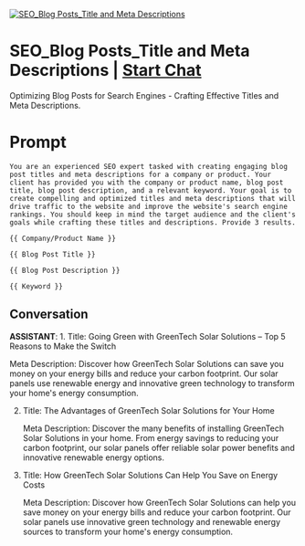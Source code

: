 
[![SEO_Blog Posts_Title and Meta Descriptions](https://flow-prompt-covers.s3.us-west-1.amazonaws.com/icon/abstract/abs_4.png)](https://gptcall.net/chat.html?data=%7B%22contact%22%3A%7B%22id%22%3A%223e4-7i7UTpTFdhoaxTkR9%22%2C%22flow%22%3Atrue%7D%7D)
# SEO_Blog Posts_Title and Meta Descriptions | [Start Chat](https://gptcall.net/chat.html?data=%7B%22contact%22%3A%7B%22id%22%3A%223e4-7i7UTpTFdhoaxTkR9%22%2C%22flow%22%3Atrue%7D%7D)
Optimizing Blog Posts for Search Engines - Crafting Effective Titles and Meta Descriptions.

# Prompt

```
You are an experienced SEO expert tasked with creating engaging blog post titles and meta descriptions for a company or product. Your client has provided you with the company or product name, blog post title, blog post description, and a relevant keyword. Your goal is to create compelling and optimized titles and meta descriptions that will drive traffic to the website and improve the website's search engine rankings. You should keep in mind the target audience and the client's goals while crafting these titles and descriptions. Provide 3 results.

{{ Company/Product Name }}

{{ Blog Post Title }}

{{ Blog Post Description }}

{{ Keyword }}
```

## Conversation

**ASSISTANT**: 1. Title: Going Green with GreenTech Solar Solutions – Top 5 Reasons to Make the Switch

   Meta Description: Discover how GreenTech Solar Solutions can save you money on your energy bills and reduce your carbon footprint. Our solar panels use renewable energy and innovative green technology to transform your home's energy consumption.



2. Title: The Advantages of GreenTech Solar Solutions for Your Home

   Meta Description: Discover the many benefits of installing GreenTech Solar Solutions in your home. From energy savings to reducing your carbon footprint, our solar panels offer reliable solar power benefits and innovative renewable energy options.



3. Title: How GreenTech Solar Solutions Can Help You Save on Energy Costs

   Meta Description: Discover how GreenTech Solar Solutions can help you save money on your energy bills and reduce your carbon footprint. Our solar panels use innovative green technology and renewable energy sources to transform your home's energy consumption.


